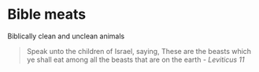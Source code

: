 # Bible meats

Biblically clean and unclean animals 

> Speak unto the children of Israel, saying, These are the beasts which ye shall eat among all the beasts that are on the earth - *Leviticus 11*
